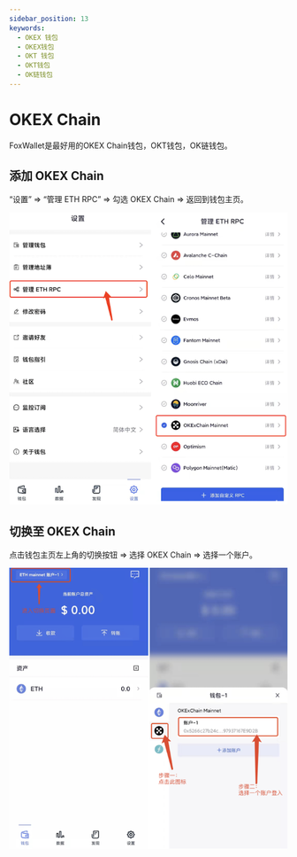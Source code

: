 ```yaml
---
sidebar_position: 13
keywords:
  - OKEX 钱包
  - OKEX钱包
  - OKT 钱包
  - OKT钱包
  - OK链钱包
---
```


# OKEX Chain

FoxWallet是最好用的OKEX Chain钱包，OKT钱包，OK链钱包。

## 添加 OKEX Chain

“设置” => “管理 ETH RPC” => 勾选 OKEX Chain => 返回到钱包主页。

![](../img/add-okex.png)

## 切换至 OKEX Chain

点击钱包主页左上角的切换按钮 => 选择 OKEX Chain => 选择一个账户。

![](../img/switch-okex.png)